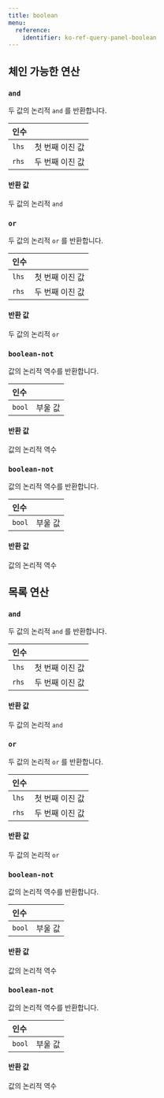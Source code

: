 ```yaml
---
title: boolean
menu:
  reference:
    identifier: ko-ref-query-panel-boolean
---
```


## 체인 가능한 연산

<h3 id="and"><code>and</code></h3>

두 값의 논리적 `and` 를 반환합니다.

| 인수 |  |
| :--- | :--- |
| `lhs` | 첫 번째 이진 값 |
| `rhs` | 두 번째 이진 값 |

#### 반환 값
두 값의 논리적 `and`

<h3 id="or"><code>or</code></h3>

두 값의 논리적 `or` 를 반환합니다.

| 인수 |  |
| :--- | :--- |
| `lhs` | 첫 번째 이진 값 |
| `rhs` | 두 번째 이진 값 |

#### 반환 값
두 값의 논리적 `or`

<h3 id="boolean-not"><code>boolean-not</code></h3>

값의 논리적 역수를 반환합니다.

| 인수 |  |
| :--- | :--- |
| `bool` | 부울 값 |

#### 반환 값
값의 논리적 역수

<h3 id="boolean-not"><code>boolean-not</code></h3>

값의 논리적 역수를 반환합니다.

| 인수 |  |
| :--- | :--- |
| `bool` | 부울 값 |

#### 반환 값
값의 논리적 역수

## 목록 연산

<h3 id="and"><code>and</code></h3>

두 값의 논리적 `and` 를 반환합니다.

| 인수 |  |
| :--- | :--- |
| `lhs` | 첫 번째 이진 값 |
| `rhs` | 두 번째 이진 값 |

#### 반환 값
두 값의 논리적 `and`

<h3 id="or"><code>or</code></h3>

두 값의 논리적 `or` 를 반환합니다.

| 인수 |  |
| :--- | :--- |
| `lhs` | 첫 번째 이진 값 |
| `rhs` | 두 번째 이진 값 |

#### 반환 값
두 값의 논리적 `or`

<h3 id="boolean-not"><code>boolean-not</code></h3>

값의 논리적 역수를 반환합니다.

| 인수 |  |
| :--- | :--- |
| `bool` | 부울 값 |

#### 반환 값
값의 논리적 역수

<h3 id="boolean-not"><code>boolean-not</code></h3>

값의 논리적 역수를 반환합니다.

| 인수 |  |
| :--- | :--- |
| `bool` | 부울 값 |

#### 반환 값
값의 논리적 역수
